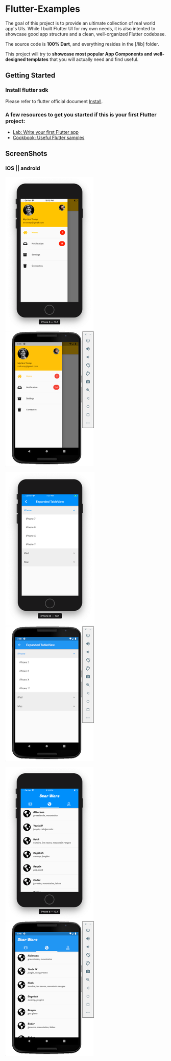 # Flutter-Examples

The goal of this project is to provide an ultimate collection of real world app's UIs. While I built Flutter UI for my own needs, it is also intented to showcase good app structure and a clean, well-organized Flutter codebase.

The source code is **100% Dart**, and everything resides in the [/lib] folder.

This project will try to **showcase most popular App Components and well-designed templates** that you will actually need and find useful.

## Getting Started

### Install flutter sdk

Please refer to flutter official document [Install](https://flutter.dev/docs/get-started/install).

### A few resources to get you started if this is your first Flutter project:

- [Lab: Write your first Flutter app](https://flutter.io/docs/get-started/codelab)
- [Cookbook: Useful Flutter samples](https://flutter.io/docs/cookbook)


## ScreenShots

### iOS  ||  android

<img height="480px" src="screenshots/left_menu_ios.png"> <img height="420px" src="screenshots/left_menu_android.png">


<img height="480px" src="screenshots/listview_expandable_ios.png"> <img height="420px" src="screenshots/listview_expandable_android.png">


<img height="480px" src="screenshots/star_wars_planet_ios.png"> <img height="420px" src="screenshots/star_war_planet_android.png">

